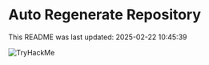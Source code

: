 # Auto Regenerate Repository

This README was last updated: 2025-02-22 10:45:39

 ![TryHackMe](https://tryhackme.com/badge/533634)